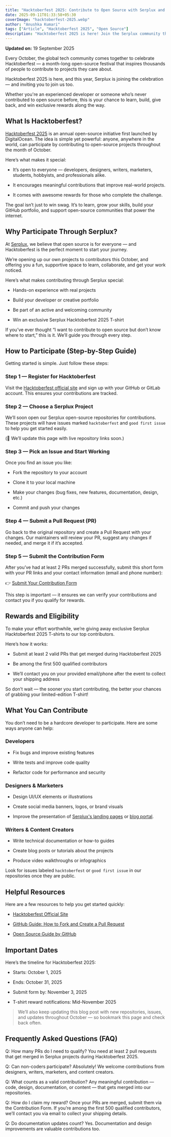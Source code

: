 ```yaml
---
title: "Hacktoberfest 2025: Contribute to Open Source with Serplux and Win Exclusive T-Shirts"
date: 2025-09-11T01:33:58+05:30
coverImage: "hacktoberfest-2025.webp"
author: "Anushka Kumari"
tags: ["Article", "Hacktoberfest 2025", "Open Source"]
description: "Hacktoberfest 2025 is here! Join the Serplux community this October to contribute to open-source projects, improve your coding skills, and earn unique rewards."
---
```


**Updated on:** 19 September 2025

Every October, the global tech community comes together to celebrate Hacktoberfest — a month-long open-source festival that inspires thousands of people to contribute to projects they care about.

Hacktoberfest 2025 is here, and this year, Serplux is joining the celebration — and inviting you to join us too.

Whether you're an experienced developer or someone who’s never contributed to open source before, this is your chance to learn, build, give back, and win exclusive rewards along the way.

## What Is Hacktoberfest?

[Hacktoberfest 2025](https://hacktoberfest.com/) is an annual open-source initiative first launched by DigitalOcean. The idea is simple yet powerful: anyone, anywhere in the world, can participate by contributing to open-source projects throughout the month of October.

Here’s what makes it special:

- It’s open to everyone — developers, designers, writers, marketers, students, hobbyists, and professionals alike.

- It encourages meaningful contributions that improve real-world projects.

- It comes with awesome rewards for those who complete the challenge.

The goal isn’t just to win swag. It’s to learn, grow your skills, build your GitHub portfolio, and support open-source communities that power the internet.

## Why Participate Through Serplux?

At [Serplux](https://serplux.com/), we believe that open source is for everyone — and Hacktoberfest is the perfect moment to start your journey.

We’re opening up our own projects to contributors this October, and offering you a fun, supportive space to learn, collaborate, and get your work noticed.

Here’s what makes contributing through Serplux special:

- Hands-on experience with real projects

- Build your developer or creative portfolio

- Be part of an active and welcoming community

- Win an exclusive Serplux Hacktoberfest 2025 T-shirt

If you’ve ever thought “I want to contribute to open source but don’t know where to start,” this is it. We’ll guide you through every step.

## How to Participate (Step-by-Step Guide)

Getting started is simple. Just follow these steps:

### Step 1 — Register for Hacktoberfest

Visit the [Hacktoberfest official site](https://hacktoberfest.com/) and sign up with your GitHub or GitLab account. This ensures your contributions are tracked.

### Step 2 — Choose a Serplux Project

We’ll soon open our Serplux open-source repositories for contributions.
These projects will have issues marked `hacktoberfest` and `good first issue` to help you get started easily.

(📌 We’ll update this page with live repository links soon.)

### Step 3 — Pick an Issue and Start Working

Once you find an issue you like:

- Fork the repository to your account

- Clone it to your local machine

- Make your changes (bug fixes, new features, documentation, design, etc.)

- Commit and push your changes

### Step 4 — Submit a Pull Request (PR)

Go back to the original repository and create a Pull Request with your changes.
Our maintainers will review your PR, suggest any changes if needed, and merge it if it’s accepted.

### Step 5 — Submit the Contribution Form

After you’ve had at least 2 PRs merged successfully, submit this short form with your PR links and your contact information (email and phone number):

👉 [Submit Your Contribution Form]()

This step is important — it ensures we can verify your contributions and contact you if you qualify for rewards.

## Rewards and Eligibility

To make your effort worthwhile, we’re giving away exclusive Serplux Hacktoberfest 2025 T-shirts to our top contributors.

Here’s how it works:

- Submit at least 2 valid PRs that get merged during Hacktoberfest 2025

- Be among the first 500 qualified contributors

- We’ll contact you on your provided email/phone after the event to collect your shipping address

So don’t wait — the sooner you start contributing, the better your chances of grabbing your limited-edition T-shirt!

## What You Can Contribute

You don’t need to be a hardcore developer to participate. Here are some ways anyone can help:

### Developers

- Fix bugs and improve existing features

- Write tests and improve code quality

- Refactor code for performance and security

### Designers & Marketers

- Design UI/UX elements or illustrations

- Create social media banners, logos, or brand visuals

- Improve the presentation of [Serplux's landing pages](https://serplux.com/) or [blog portal](https://blog.serplux.com/).

### Writers & Content Creators

- Write technical documentation or how-to guides

- Create blog posts or tutorials about the projects

- Produce video walkthroughs or infographics

Look for issues labeled `hacktoberfest` or `good first issue` in our repositories once they are public.

## Helpful Resources

Here are a few resources to help you get started quickly:

- [Hacktoberfest Official Site](https://hacktoberfest.com/)

- [GitHub Guide: How to Fork and Create a Pull Request](https://docs.github.com/en/get-started/exploring-projects-on-github/contributing-to-a-project)

- [Open Source Guide by GitHub](https://opensource.guide/how-to-contribute/)

## Important Dates

Here’s the timeline for Hacktoberfest 2025:

- Starts: October 1, 2025

- Ends: October 31, 2025

- Submit form by: November 3, 2025

- T-shirt reward notifications: Mid-November 2025

> We’ll also keep updating this blog post with new repositories, issues, and updates throughout October — so bookmark this page and check back often.

## Frequently Asked Questions (FAQ)

Q: How many PRs do I need to qualify?
You need at least 2 pull requests that get merged in Serplux projects during Hacktoberfest 2025.

Q: Can non-coders participate?
Absolutely! We welcome contributions from designers, writers, marketers, and content creators.

Q: What counts as a valid contribution?
Any meaningful contribution — code, design, documentation, or content — that gets merged into our repositories.

Q: How do I claim my reward?
Once your PRs are merged, submit them via the Contribution Form. If you’re among the first 500 qualified contributors, we’ll contact you via email to collect your shipping details.

Q: Do documentation updates count?
Yes. Documentation and design improvements are valuable contributions too.
